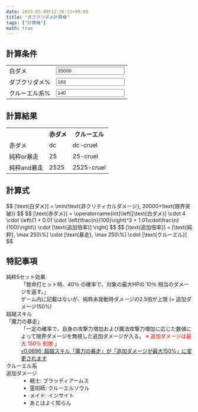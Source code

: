 ```yaml
---
date: 2023-05-09T12:36:11+09:00
title: "ダブクリダメ計算機"
tags: ["計算機"]
math: true
---
```


<style>
input {
  color: inherit;
}
</style>

## 計算条件
<form action="javascript:void(0);">
  <table>
    <tr>
      <td>白ダメ</td>
      <td><input type="number" name="base" id="base" class="in" value="35000"></td>
    </tr>
    <tr>
      <td>ダブクリダメ%</td>
      <td><input type="number" name="dcdmg" id="dcdmg" class="in" value="183"></td>
    </tr>
    <tr>
      <td>クルーエル系%</td>
      <td><input type="number" name="cruel" id="cruel" class="in" value="140"></td>
    </tr>
  </table>
</form>

## 計算結果

<table>
  <tr>
    <th></th>
    <th>赤ダメ</th>
    <th>クルーエル</th>
  </tr>
  <tr>
    <td>赤ダメ</td>
    <td><span id="result-dc">dc</span></td>
    <td><span id="result-dc-cruel">dc-cruel</span></td>
  </tr>
  <tr>
    <td>純粋or暴走</td>
    <td><span id="result-25">25</span></td>
    <td><span id="result-25-cruel">25-cruel</span></td>
  </tr>
  <tr>
    <td>純粋and暴走</td>
    <td><span id="result-2525">2525</span></td>
    <td><span id="result-2525-cruel">2525-cruel</span></td>
  </tr>
</table>

## 計算式
<p>
  $$ [\text{白ダメ}] = \min(\text{非クリティカルダメージ}, 20000+\text{限界突破}) $$
  $$ [\text{赤ダメ}] = \operatorname{int}\left[[\text{白ダメ}] \cdot 4
  \cdot \left\{1 + 0.01 \cdot \left(\frac{n}{100}\right)^2 + 1.01\cdot\frac{n}{100}\right\}
  \cdot [\text{追加倍率}]
  \right] $$
  $$ [\text{追加倍率}] = [\text{純粋}, \max 250\%]
  \cdot [\text{暴走}, \max 250\%]
  \cdot [\text{クルーエル}]
  $$
</p>

## 特記事項
<dl>
  <dt>純粋5セット効果</dt>
  <dd>
    「致命打ヒット時、40％ の確率で、対象の最大HPの 10％ 相当のダメージを返す。」<br />
    ゲーム内に記載はないが、純粋未発動時ダメージの2.5倍が上限 (= 追加ダメージ150%)
  </dd>
  <dt>超越スキル<br />「魔力の暴走」</dt>
  <dd>
    「一定の確率で、自身の攻撃力増加および魔法攻撃力増加に応じた数値によって限界ダメージを無視した追加ダメージが入る。
    <span style="color:red">※ 追加ダメージは最大 150％ 制限</span> 」<br />
    <a
      href="https://members.redsonline.jp/news/maintenance_body.asp?ntc_num=12387#:~:text=%E3%83%BB%E8%B6%85%E8%B6%8A%E3%82%B9%E3%82%AD%E3%83%AB%E3%80%8C%E9%AD%94%E5%8A%9B%E3%81%AE%E6%9A%B4%E8%B5%B0%E3%80%8D%E3%81%8C%E3%80%8C%E8%BF%BD%E5%8A%A0%E3%83%80%E3%83%A1%E3%83%BC%E3%82%B8%E3%81%8C%E6%9C%80%E5%A4%A7150%25%E3%80%8D%E3%81%AB%E5%A4%89%E6%9B%B4%E3%81%95%E3%82%8C%E3%81%BE%E3%81%99">
      v0.0696: 超越スキル「魔力の暴走」が「追加ダメージが最大150%」に変更されます</a>
  </dd>
  <dt>クルーエル系<br />追加ダメージ</dt>
  <dd>
    <ul style="margin-block: 0;">
      <li>戦士: ブラッディアームス</li>
      <li>霊術師: クルーエルソウル</li>
      <li>メイド: インサイト</li>
      <li>あとはよく知らん</li>
    </ul>
  </dd>
</dl>

<script defer src='/js/form-storage.js'></script>

<script>
  let storage = undefined;
  const dcdmg_calc = (base, dcdmg, amp = 1, cruel_amp = 1) => {
    const DC_FACTOR = 4
    return Math.floor(base * DC_FACTOR
      * (1 + 0.01 * (dcdmg / 100) ** 2 + 1.01 * (dcdmg / 100))
      * amp
      * cruel_amp
    )
  };
  const doit = () => {
    const base = parseInt(document.getElementById('base').value);
    const dcdmg = parseInt(document.getElementById('dcdmg').value);
    const cruel = parseInt(document.getElementById('cruel').value) / 100;
    document.getElementById('result-dc').innerText = dcdmg_calc(base, dcdmg).toLocaleString();
    document.getElementById('result-25').innerText = dcdmg_calc(base, dcdmg, 2.5).toLocaleString();
    document.getElementById('result-2525').innerText = dcdmg_calc(base, dcdmg, 2.5 * 2.5).toLocaleString();

    document.getElementById('result-dc-cruel').innerText = dcdmg_calc(base, dcdmg, 1, cruel).toLocaleString();
    document.getElementById('result-25-cruel').innerText = dcdmg_calc(base, dcdmg, 2.5, cruel).toLocaleString();
    document.getElementById('result-2525-cruel').innerText = dcdmg_calc(base, dcdmg, 2.5 * 2.5, cruel).toLocaleString();
    storage.save();
  };
  document.addEventListener('DOMContentLoaded', () => {
    const elms_in = document.querySelectorAll('.in');
    elms_in.forEach((e, k, p) => {
      e.addEventListener('input', doit)
    });
    storage = new FormStorage('form', {
      name: 'rsvzui-dcdmg',
      includes: [
        '[class="in"]'
      ]
    });
    storage.apply();
    doit();
  });
</script>
